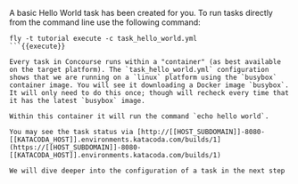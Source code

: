 A basic Hello World task has been created for you. To run tasks directly from the command line use the following command:

```
fly -t tutorial execute -c task_hello_world.yml
```{{execute}}

Every task in Concourse runs within a "container" (as best available on the target platform). The `task_hello_world.yml` configuration shows that we are running on a `linux` platform using the `busybox` container image. You will see it downloading a Docker image `busybox`. It will only need to do this once; though will recheck every time that it has the latest `busybox` image.

Within this container it will run the command `echo hello world`.

You may see the task status via [http://[[HOST_SUBDOMAIN]]-8080-[[KATACODA_HOST]].environments.katacoda.com/builds/1](https://[[HOST_SUBDOMAIN]]-8080-[[KATACODA_HOST]].environments.katacoda.com/builds/1)

We will dive deeper into the configuration of a task in the next step
